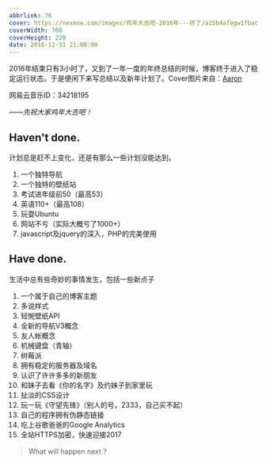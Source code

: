 ```yaml
---
abbrlink: 76
cover: https://nexmoe.com/images/鸡年大吉吧-2016年-·-终了/a15b4afegw1fbacaj79uaj20jg06475.jpg
coverWidth: 700
coverHeight: 220
date: 2016-12-31 21:00:00
---
```


2016年结束只有3小时了，又到了一年一度的年终总结的时候，博客终于进入了稳定运行状态。于是便闲下来写总结以及新年计划了。Cover图片来自：<a href="https://aoaoao.me/1260.html" target="_blank">Aaron</a>

<!--more-->

网易云音乐ID：34218195

*——先祝大家鸡年大吉吧！*

## Haven't done. ##

计划总是赶不上变化，还是有那么一些计划没能达到。

 1. 一个独特导航
 2. 一个独特的壁纸站
 3. 考试进年级前50（最高53）
 4. 英语110+（最高108）
 5. 玩耍Ubuntu
 6. 网站不亏（实际大概亏了1000+）
 7. javascript及jquery的深入，PHP的完美使用


## Have done. ##

生活中总有些奇妙的事情发生，包括一些新点子

 1. 一个属于自己的博客主题
 2. 多说样式
 3. 轻惋壁纸API
 4. 全新的导航V3概念
 5. 友人帐概念
 6. 机械键盘（青轴）
 7. 树莓派
 8. 拥有稳定的服务器及域名
 9. 认识了许许多多的新朋友
 10. 和妹子去看《你的名字》及约妹子到家里玩
 11. 扯淡的CSS设计
 12. 玩一玩《守望先锋》（别人的号，2333，自己买不起）
 13. 自己的程序拥有伪静态链接
 14. 吃上谷歌爸爸的Google Analytics
 15. 全站HTTPS加密，快速迎接2017


> What will happen next？